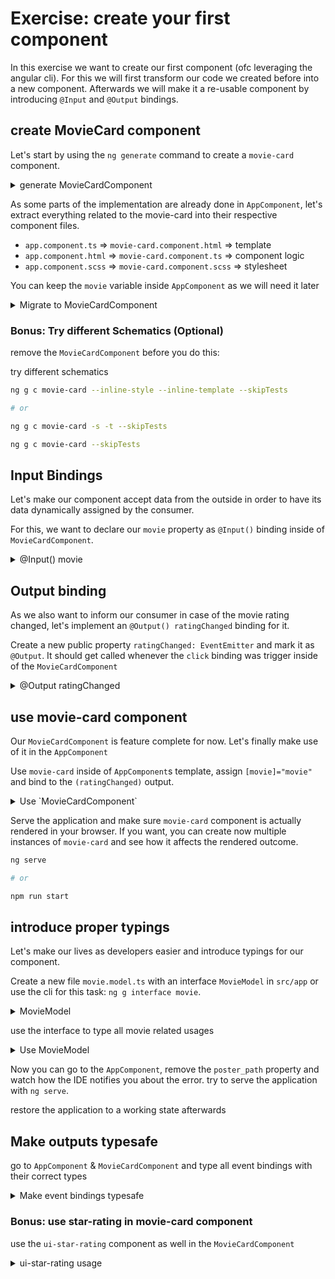 # Exercise: create your first component

In this exercise we want to create our first component (ofc leveraging the angular cli).
For this we will first transform our code we created before into a new component.
Afterwards we will make it a re-usable component by introducing `@Input` and `@Output` bindings.

## create MovieCard component

Let's start by using the `ng generate` command to create a `movie-card` component.

<details>
    <summary>generate MovieCardComponent</summary>

```bash
ng generate component movie-card

OR

ng g c movie-card
```

You should now see four files being generated:
* `movie-card.component.html` => template
* `movie-card.component.ts` => component logic
* `movie-card.component.scss` => stylesheet
* `movie-card.component.spec` => test file

</details>

As some parts of the implementation are already done in `AppComponent`, let's extract
everything related to the movie-card into their respective component files.

* `app.component.ts` => `movie-card.component.html` => template
* `app.component.html` => `movie-card.component.ts` => component logic
* `app.component.scss` => `movie-card.component.scss` => stylesheet

You can keep the `movie` variable inside `AppComponent` as we will need it later

<details>
    <summary>Migrate to MovieCardComponent</summary>

move parts from `AppComponent` to the `MovieCardComponent`

```html
<!-- movie-card.component.html -->

<div class="movie-card" >
    <img class="movie-image"
         [src]="'https://image.tmdb.org/t/p/w300' + movie.poster_path">
    <div class="movie-card-content">
        <div class="movie-card-title">
            {{ movie.title }}
        </div>
        <div class="movie-card-rating" (click)="movieRated($event)">
            {{ movie.vote_average }}
        </div>
    </div>
</div>
```

```scss
/* movie-card.component.scss */

.movie-card {
  transition: transform .15s cubic-bezier(.4,0,.2,1) 0s;
  max-width: 300px;
}

.movie-card:hover {
  transform: scale(1.03);
}

.movie-image {
  display: block;
  width: 100%;
  height: auto;
}

.movie-card-content {
  text-align: center;
  padding: 1.5rem 3rem;
  font-size: 1.5rem;
}

.movie-card-title {
  font-size: 2rem;
}

```

```ts
// movie-card.component.ts

@Component({
  selector: 'movie-card',
  templateUrl: './movie-card.component.html',
  styleUrls: ['./movie-card.component.scss']
})
export class MovieCardComponent {

  movie;
    
  movieRated(event) {
    console.log(event);
  }
}

```


</details>


### Bonus: Try different Schematics (Optional)

remove the `MovieCardComponent` before you do this:

try different schematics

```bash
ng g c movie-card --inline-style --inline-template --skipTests

# or

ng g c movie-card -s -t --skipTests

ng g c movie-card --skipTests

```

## Input Bindings

Let's make our component accept data from the outside in order to have its data dynamically
assigned by the consumer.

For this, we want to declare our `movie` property as `@Input()` binding inside of `MovieCardComponent`.

<details>
    <summary>@Input() movie</summary>

mark `movie` as `@Input` binding

```ts
// movie-card.component.ts

@Input() movie;

```

</details>


## Output binding

As we also want to inform our consumer in case of the movie rating changed, let's implement an `@Output() ratingChanged` binding
for it.

Create a new public property `ratingChanged: EventEmitter` and mark it as `@Output`. It should
get called whenever the `click` binding was trigger inside of the `MovieCardComponent`

<details>
    <summary>@Output ratingChanged</summary>

```ts
// movie-card.component.ts

@Output() ratingChanged = new EventEmitter();

movieRated(event) {
    this.ratingChanged.emit(event);
}

```

</details>

## use movie-card component

Our `MovieCardComponent` is feature complete for now. Let's finally make use of it in the `AppComponent`

Use `movie-card` inside of `AppComponent`s template, assign `[movie]="movie"` and bind to
the `(ratingChanged)` output.

<details>
    <summary>Use `MovieCardComponent`</summary>

```html
<!-- app.component.html -->

<movie-card [movie]="movie"
            (ratingChanged)="movieRated($event)">
</movie-card>
```

</details>

Serve the application and make sure `movie-card` component is actually rendered in your browser.
If you want, you can create now multiple instances of `movie-card` and see how it affects 
the rendered outcome.

```bash
ng serve

# or

npm run start
```

## introduce proper typings

Let's make our lives as developers easier and introduce typings for our component.

Create a new file `movie.model.ts` with an interface `MovieModel` in `src/app` or use
the cli for this task: `ng g interface movie`.


<details>
    <summary>MovieModel</summary>

```ts
// movie.model.ts

export interface MovieModel {
    id: number;
    title: string;
    poster_path: string;
    vote_average: number;
}
```

</details>

use the interface to type all movie related usages

<details>
    <summary>Use MovieModel</summary>

```ts
// app.component.ts

movie: MovieModel = {
    // ...
}
```

```ts
// movie-card.component.ts

@Input() movie: MovieModel;
```

</details>


Now you can go to the `AppComponent`, remove the `poster_path` property and watch how the IDE notifies you about the error.
try to serve the application with `ng serve`.

restore the application to a working state afterwards

## Make outputs typesafe

go to `AppComponent` & `MovieCardComponent` and type all event bindings with their correct types

<details>
    <summary>Make event bindings typesafe</summary>

```ts
// movie-card.component.ts

@Output() ratingChanged = new EventEmitter<MouseEvent>();

ratingChanged(event: MouseEvent) {
    this.ratingChanged.emit(event);
}
```

```ts
// app.component.ts

movieRated(event: MouseEvent) {
    this.ratingChanged.emit(event);
}
```

</details>

### Bonus: use star-rating in movie-card component

use the `ui-star-rating` component as well in the `MovieCardComponent`

<details>
    <summary>ui-star-rating usage</summary>

```html
<!-- movie-card.component.html -->

<ui-star-rating [rating]="movie.vote_average"
                (click)="movieRated($event)"></ui-star-rating>
```

</details>
